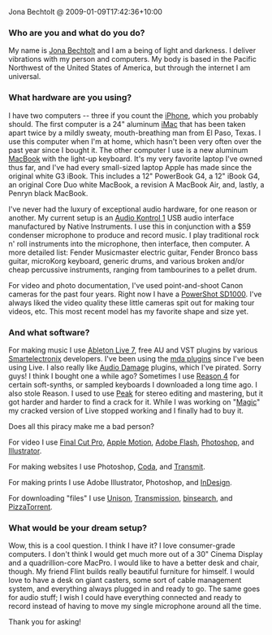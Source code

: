 Jona Bechtolt @ 2009-01-09T17:42:36+10:00

### Who are you and what do you do?

My name is [Jona Bechtolt](http://teamyacht.com/ "The official YACHT homepage.") and I am a being of light and darkness. I deliver vibrations with my person and computers. My body is based in the Pacific Northwest of the United States of America, but through the internet I am universal.

### What hardware are you using?

I have two computers -- three if you count the [iPhone][], which you probably should. The first computer is a 24" aluminum [iMac][] that has been taken apart twice by a mildly sweaty, mouth-breathing man from El Paso, Texas. I use this computer when I'm at home, which hasn't been very often over the past year since I bought it. The other computer I use is a new aluminum [MacBook][] with the light-up keyboard. It's my very favorite laptop I've owned thus far, and I've had every small-sized laptop Apple has made since the original white G3 iBook. This includes a 12" PowerBook G4, a 12" iBook G4, an original Core Duo white MacBook, a revision A MacBook Air, and, lastly, a Penryn black MacBook.

I've never had the luxury of exceptional audio hardware, for one reason or another. My current setup is an [Audio Kontrol 1][audio-kontrol-1] USB audio interface manufactured by Native Instruments. I use this in conjunction with a $59 condenser microphone to produce and record music. I play traditional rock n' roll instruments into the microphone, then interface, then computer. A more detailed list: Fender Musicmaster electric guitar, Fender Bronco bass guitar, microKorg keyboard, generic drums, and various broken and/or cheap percussive instruments, ranging from tambourines to a pellet drum.

For video and photo documentation, I've used point-and-shoot Canon cameras for the past four years. Right now I have a [PowerShot SD1000][powershot-sd1000]. I've always liked the video quality these little cameras spit out for making tour videos, etc. This most recent model has my favorite shape and size yet.

### And what software?

For making music I use [Ableton Live 7][live], free AU and VST plugins by various [Smartelectronix](http://www.smartelectronix.com/ "A collection of music plugin developers.") developers. I've been using the [mda plugins][mda-vst] since I've been using Live. I also really like [Audio Damage](http://www.audiodamage.com/ "Creators of Automatron, Rough Rider Pro and other music plugins.") plugins, which I've pirated. Sorry guys! I think I bought one a while ago? Sometimes I use [Reason 4][reason] for certain soft-synths, or sampled keyboards I downloaded a long time ago. I also stole Reason. I used to use [Peak][] for stereo editing and mastering, but it got harder and harder to find a crack for it. While I was working on "[Magic](http://itunes.apple.com/WebObjects/MZStore.woa/wa/viewAlbum?id=251734935&s=143441 "YACHT's album on iTunes.")" my cracked version of Live stopped working and I finally had to buy it.

Does all this piracy make me a bad person?

For video I use [Final Cut Pro][final-cut-pro], [Apple Motion][motion], [Adobe Flash][flash], [Photoshop][], and [Illustrator][].

For making websites I use Photoshop, [Coda][], and [Transmit][].

For making prints I use Adobe Illustrator, Photoshop, and [InDesign][].

For downloading "files" I use [Unison][], [Transmission][], [binsearch][], and [PizzaTorrent][].

### What would be your dream setup?

Wow, this is a cool question. I think I have it? I love consumer-grade computers. I don't think I would get much more out of a 30" Cinema Display and a quadrillion-core MacPro. I would like to have a better desk and chair, though. My friend Flint builds really beautiful furniture for himself. I would love to have a desk on giant casters, some sort of cable management system, and everything always plugged in and ready to go. The same goes for audio stuff; I wish I could have everything connected and ready to record instead of having to move my single microphone around all the time.

Thank you for asking!

[iphone]: http://www.apple.com/iphone/ "C'mon, you know what this is."
[imac]: http://www.apple.com/imac/ "The all-in-one Mac."
[macbook]: http://www.apple.com/macbook/ "The consumer Mac laptop."
[audio-kontrol-1]: http://native-instruments.com/?id=audiokontrol1 "A high-end audio interface."
[powershot-sd1000]: http://usa.canon.com/consumer/controller?act=ModelInfoAct&amp;fcategoryid=145&amp;modelid=14901 "A 7.1 megapixel compact digital camera."
[live]: http://ableton.com/live/ "Musical creation software."
[mda-vst]: http://mda.smartelectronix.com/ "A collection of open source VST/AU plugins."
[reason]: http://propellerheads.se/products/reason/ "A virtual studio rack for creating music."
[peak]: http://bias-inc.com/products/peakpro6/ "A music creation and editing tool."
[final-cut-pro]: http://www.apple.com/finalcutstudio/finalcutpro/ "A nonlinear video editor."
[motion]: http://www.apple.com/finalcutstudio/motion/ "A 3D motion graphics suite."
[flash]: http://adobe.com/products/flash/ "The editor for the everywhere vector platform."
[photoshop]: http://adobe.com/products/photoshop/ "The infamous graphic editor."
[illustrator]: http://adobe.com/products/illustrator/ "A popular vector graphics editor."
[coda]: http://panic.com/coda/ "A single-window HTML/web tool."
[transmit]: http://panic.com/transmit/ "An FTP/SFTP client for the Mac."
[indesign]: http://adobe.com/products/indesign/ "A desktop/web publishing application."
[unison]: http://www.cis.upenn.edu/~bcpierce/unison/ "A file syncing tool."
[transmission]: http://transmissionbt.com/ "A popular BitTorrent client."
[binsearch]: http://binsearch.info/ "An online newsgroup search engine."
[pizzatorrent]: http://pizzatorrent.com/ "An online meta-search engine for torrent sites."
